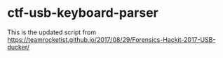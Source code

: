 # ctf-usb-keyboard-parser
This is the updated script from https://teamrocketist.github.io/2017/08/29/Forensics-Hackit-2017-USB-ducker/

